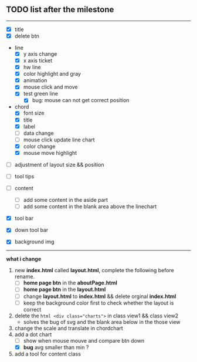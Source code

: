 ## TODO list after the milestone
----
- [x] title
- [x] delete btn 
- line
  - [x] y axis change
  - [x] x axis ticket
  - [x] hw line
  - [x] color highlight and gray
  - [x] animation
  - [x] mouse click and move
  - [x] test green line
    - [x] bug: mouse can not get correct position
- chord
  - [X] font size
  - [X] title
  - [X] label
  - [ ] data change
  - [ ] mouse click update line chart
  - [x] color change
  - [x] mouse move highlight
- [ ] adjustment of layout size && position
- [ ] tool tips
- [ ] content
  - [ ] add some content in the aside part
  - [ ] add some content in the blank area above the linechart 
- [x] tool bar
- [x] down tool bar
- [x] background img
 



-----
**what i change**
1. new **index.html** called **layout.html**, complete the following before rename.
   - [ ] **home page btn** in the **aboutPage.html**
   - [ ] **home page btn** in the **layout.html**
   - [ ] change **layout.html** to **index.html** && delete orginal **index.html**
   - [ ] keep the background color first to check whether the layout is correct

2. delete the ```html <div class="charts">```  in class view1 && class view2 
   - solves the bug of svg and the blank area below in the those view
3. change the scale and translate in chordchart 
4. add a dot chart
   - [ ] show when mouse mouve and compare btn down
   - [x] **bug** avg smaller than min ?
5. add a tool for content class